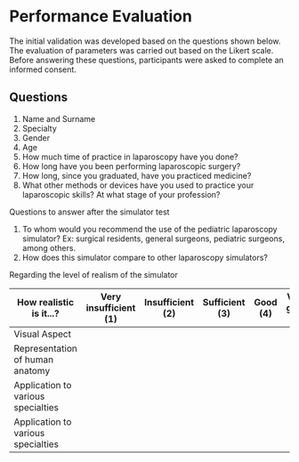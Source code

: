 # Performance Evaluation
The initial validation was developed based on the questions shown below. The evaluation of parameters was carried out based on the Likert scale. Before answering these questions, participants were asked to complete an informed consent.

## Questions
1. Name and Surname
2. Specialty
3. Gender
4. Age
5. How much time of practice in laparoscopy have you done?
6. How long have you been performing laparoscopic surgery?
7. How long, since you graduated, have you practiced medicine?
8. What other methods or devices have you used to practice your laparoscopic skills? At what stage of your profession?

Questions to answer after the simulator test

1. To whom would you recommend the use of the pediatric laparoscopy simulator? Ex: surgical residents, general surgeons, pediatric surgeons, among others.
2. How does this simulator compare to other laparoscopy simulators?

Regarding the level of realism of the simulator

| How realistic is it...? | Very insufficient (1) | Insufficient (2) | Sufficient (3) | Good (4) | Very good (5)|
| ------------- | ------------- | ------------- | ------------- | ------------- | ------------- |
| Visual Aspect  |   |   |   |   |   | 
| Representation of human anatomy |   |   |   |   |   |
| Application to various specialties |   |   |   |   |   | 
| Application to various specialties |   |   |   |   |   |

